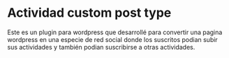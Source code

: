 # Actividad custom post type

Este es un plugin para wordpress que desarrollé para convertir una pagina wordpress en una especie de red social donde los
suscritos podian subir sus actividades y también podian suscribirse a otras actividades.

